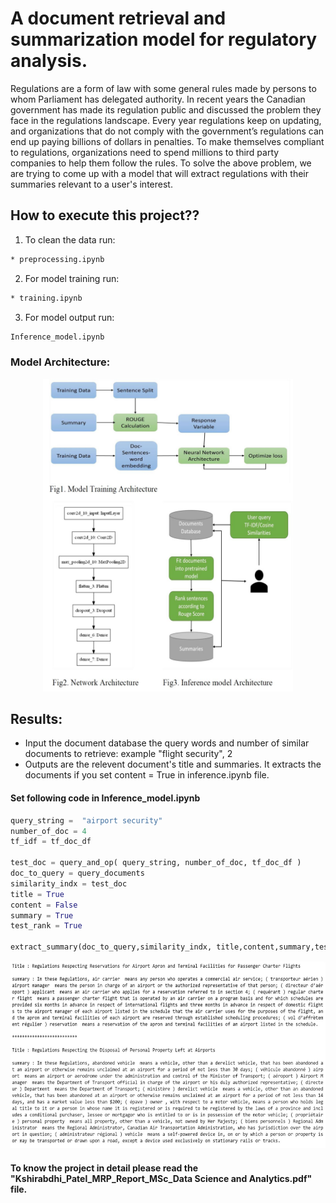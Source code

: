 # A document retrieval and summarization model for regulatory analysis.

Regulations are a form of law with some general rules made by persons to whom Parliament has delegated authority. In recent years the Canadian government has made its regulation public and discussed the problem they face in the regulations landscape. Every year regulations keep on updating, and organizations that do not comply with the government’s regulations can end up paying billions of dollars in penalties. To make themselves compliant to regulations, organizations need to spend millions to third party companies to help them follow the rules.
To solve the above problem, we are trying to come up with a model that will extract regulations with their summaries relevant to a user's interest.

## How to execute this project??

 1. To clean the data run:
 ```bash
* preprocessing.ipynb
```
2. For model training run:
```bash
* training.ipynb
```
3. For model output run:
```bash
Inference_model.ipynb
```

### Model Architecture:

<div align="center">
<img src="https://github.com/kshirabdhip/Data-Science---MRP/blob/master/model_architecture.png" width="400" height="500">
</div>

## Results:
 - Input the document database the query words and number of similar documents to retrieve:
   example "flight security", 2
 - Outputs are the relevent document's title and summaries. It extracts the documents if you set content = True in inference.ipynb file.
 
 #### Set following code in Inference_model.ipynb

```python
query_string =  "airport security"
number_of_doc = 4
tf_idf = tf_doc_df

test_doc = query_and_op( query_string, number_of_doc, tf_doc_df )
doc_to_query = query_documents
similarity_indx = test_doc
title = True
content = False
summary = True
test_rank = True

extract_summary(doc_to_query,similarity_indx, title,content,summary,test_rank)

```
 
 
 <div align="left">
<img src="https://github.com/kshirabdhip/Data-Science---MRP/blob/master/result.JPG" width="800" height="300">
</div>
 

#### To know the project in detail please read the "Kshirabdhi_Patel_MRP_Report_MSc_Data Science and Analytics.pdf" file.

